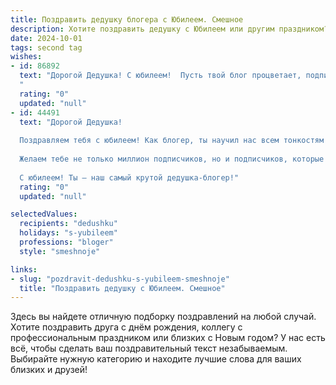 ```yaml
---
title: Поздравить дедушку блогера с Юбилеем. Смешное
description: Хотите поздравить дедушку с Юбилеем или другим праздником? Наш ИИ создаст незабываемое поздравление, а вы обязательно выделитесь среди других.  
date: 2024-10-01
tags: second tag
wishes:
- id: 86892
  text: "Дорогой Дедушка! С юбилеем!  Пусть твой блог процветает, подписчики множатся, как кролики в поле репы, а хейтеры только добавляют тебе популярности (ну, как бесплатная реклама!). Желаем тебе креативных идей, миллион лайков и чтобы жизнь была настолько яркой, что даже самые крутые фильтры Инстаграма не смогут её передать!  С праздником, наш дорогой и любимый блогер-юбиляр!
  "
  rating: "0"
  updated: "null"
- id: 44491
  text: "Дорогой Дедушка!
  
  Поздравляем тебя с юбилеем! Как блогер, ты научил нас всем тонкостям жизни — от того, как сделать идеальный пирог до секретов, как вовремя спрятаться от наседки. В твои годы ты уже записал целую библиотеку лайфхаков, а твои видео — это не просто контент, а настоящие шедевры, которые даже сами алгоритмы завидуют!
  
  Желаем тебе не только миллион подписчиков, но и подписчиков, которые не забывают про твой день рождения. Пусть каждый твой пост собирает под окном толпы поклонников, а каждый лайк добавляет тебе по одному году молодости! Пусть твой юмор остается таким же острым, а жизнь — веселой и насыщенной, как твои блоги!
  
  С юбилеем! Ты — наш самый крутой дедушка-блогер!"
  rating: "0"
  updated: "null"

selectedValues:
  recipients: "dedushku"
  holidays: "s-yubileem"
  professions: "bloger"
  style: "smeshnoje"

links:
- slug: "pozdravit-dedushku-s-yubileem-smeshnoje"
  title: "Поздравить дедушку с Юбилеем. Смешное"
---
```


Здесь вы найдете отличную подборку поздравлений на любой случай.
Хотите поздравить друга с днём рождения, коллегу с профессиональным праздником или близких с Новым годом? У нас есть всё, чтобы сделать ваш поздравительный текст незабываемым. Выбирайте нужную категорию и находите лучшие слова для ваших близких и друзей!
